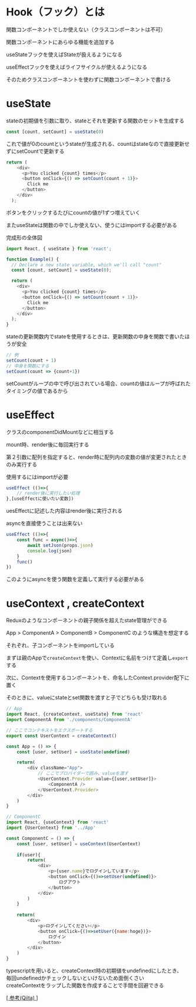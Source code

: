 # Hook（フック）とは

関数コンポーネントでしか使えない（クラスコンポーネントは不可）

関数コンポーネントにあらゆる機能を追加する

useStateフックを使えばStateが扱えるようになる

useEffectフックを使えばライフサイクルが使えるようになる

そのためクラスコンポーネントを使わずに関数コンポーネントで書ける

# useState

stateの初期値を引数に取り、stateとそれを更新する関数のセットを生成する

```js
const [count, setCount] = useState(0)
```

これで値が0のcountというstateが生成される、countはstateなので直接更新せずにsetCountで更新する

```js
return (
    <div>
      <p>You clicked {count} times</p>
      <button onClick={() => setCount(count + 1)}>
        Click me
      </button>
    </div>
  );
```

ボタンをクリックするたびにcountの値が1ずつ増えていく

またuseStateは関数の中でしか使えない、使うにはimportする必要がある

完成形の全体図

```js
import React, { useState } from 'react';

function Example() {
  // Declare a new state variable, which we'll call "count"
  const [count, setCount] = useState(0);

  return (
    <div>
      <p>You clicked {count} times</p>
      <button onClick={() => setCount(count + 1)}>
        Click me
      </button>
    </div>
  );
}
```

stateの更新関数内でstateを使用するときは、更新関数の中身を関数で書いたほうが安全

```js
// 例
setCount(count + 1)
// 中身を関数にする
setCount(count => {count+1})
```

setCountがループの中で呼び出されている場合、countの値はループが呼ばれたタイミングの値であるから



# useEffect

クラスのcomponentDidMountなどに相当する

mount時、render後に毎回実行する

第２引数に配列を指定すると、render時に配列内の変数の値が変更されたときのみ実行する

使用するにはimportが必要

```js
useEffect (()=>{
    // render後に実行したい処理
},[useEffectに使いたい変数])
```

uesEffectに記述した内容はrender後に実行される

asyncを直接使うことは出来ない

```js
useEffect (()=>{
    const func = async()=>{
        await setJson(props.json)
        console.log(json)
    }
    func()
})
```

このようにasyncを使う関数を定義して実行する必要がある

# useContext , createContext

Reduxのようなコンポーネントの親子関係を超えたstate管理ができる

App > ComponentA > ComponentB > ComponentC のような構造を想定する

それぞれ、子コンポーネントをimportしている

まずは親のAppで`createContext`を使い、Contextに名前をつけて定義し`export`する

次に、Contextを使用するコンポーネントを、命名したContext.provider配下に置く

そのときに、valueにstateとset関数を渡すと子でどちらも受け取れる

```js
// App
import React, {createContext, useState} from 'react'
import ComponentA from './components/ComponentA'

// ここでコンテキストをエクスポートする
export const UserContext = createContext()

const App = () => {
    const [user, setUser] = useState(undefined)

    return(
        <div className="App">
            // ここでプロバイダーで囲み、valueを渡す
            <UserContext.Provider value={[user,setUser]}>
                <ComponentA />
            </UserContext.Provider>
        </div>
    )
}
```

```js
// ComponentC
import React, {useContext} from 'react'
import {UserContext} from '../App'

const ComponentC = () => {
    const [user, setUser] = useContext(UserContext)
    
    if(user){
        return(
            <div>
                <p>{user.name}でログインしています</p>
                <button onClick={()=>setUser(undefined)}>
                    ログアウト
                </button>
            </div>
        )
    }
    
    return(
        <div>
            <p>ログインしてください</p>
            <button onClick={()=>setUser({name:hoge})}>
                ログイン
            </button>
        </div>
    )
}
```

typescriptを用いると、createContext時の初期値をundefinedにしたとき、  
毎回undefinedかチェックしないといけないため面倒くさい  
createContextをラップした関数を作成することで手間を回避できる

[[ 参考(Qiita) ]](https://qiita.com/johnmackay150/items/88654e5064290c24a32a)
